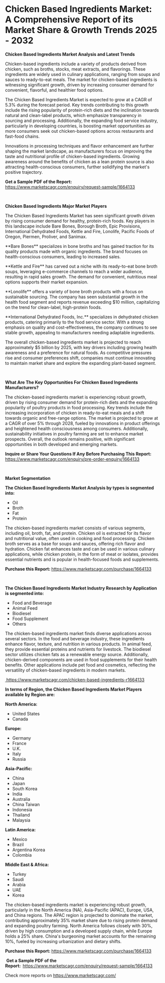 <p><h1>Chicken Based Ingredients Market: A Comprehensive Report of its Market Share & Growth Trends 2025 - 2032</h1></p><p><strong>Chicken Based Ingredients Market Analysis and Latest Trends</strong></p>
<p><p>Chicken-based ingredients include a variety of products derived from chicken, such as broths, stocks, meat extracts, and flavorings. These ingredients are widely used in culinary applications, ranging from soups and sauces to ready-to-eat meals. The market for chicken-based ingredients is witnessing significant growth, driven by increasing consumer demand for convenient, flavorful, and healthier food options.</p><p>The Chicken Based Ingredients Market is expected to grow at a CAGR of 5.3% during the forecast period. Key trends contributing to this growth include the rising popularity of protein-rich diets and the inclination towards natural and clean-label products, which emphasize transparency in sourcing and processing. Additionally, the expanding food service industry, particularly in developing countries, is boosting market opportunities as more consumers seek out chicken-based options across restaurants and fast-food chains.</p><p>Innovations in processing techniques and flavor enhancement are further shaping the market landscape, as manufacturers focus on improving the taste and nutritional profile of chicken-based ingredients. Growing awareness around the benefits of chicken as a lean protein source is also attracting health-conscious consumers, further solidifying the market's positive trajectory.</p></p>
<p><strong>Get a Sample PDF of the Report:&nbsp;</strong> <a href="https://www.marketscagr.com/enquiry/request-sample/1664133?utm_campaign=3555&utm_medium=2&utm_source=Github&utm_content=ia&utm_term=23032025&utm_id=chicken-based-ingredients">https://www.marketscagr.com/enquiry/request-sample/1664133</a></p>
<p>&nbsp;</p>
<p><strong>Chicken Based Ingredients Major Market Players</strong></p>
<p><p>The Chicken Based Ingredients Market has seen significant growth driven by rising consumer demand for healthy, protein-rich foods. Key players in this landscape include Bare Bones, Borough Broth, Epic Provisions, International Dehydrated Foods, Kettle and Fire, Lonolife, Pacific Foods of Oregon, Piermen, Proliver, and Sanimax.</p><p>**Bare Bones** specializes in bone broths and has gained traction for its quality products made with organic ingredients. The brand focuses on health-conscious consumers, leading to increased sales. </p><p>**Kettle and Fire** has carved out a niche with its ready-to-eat bone broth soups, leveraging e-commerce channels to reach a wider audience, resulting in rapid sales growth. The demand for convenient, nutritious meal options supports their market expansion.</p><p>**Lonolife** offers a variety of bone broth products with a focus on sustainable sourcing. The company has seen substantial growth in the health food segment and reports revenue exceeding $10 million, capitalizing on the trend for clean-label, high-protein foods.</p><p>**International Dehydrated Foods, Inc.** specializes in dehydrated chicken products, catering primarily to the food service sector. With a strong emphasis on quality and cost-effectiveness, the company continues to see stable growth, appealing to manufacturers needing adaptable ingredients.</p><p>The overall chicken-based ingredients market is projected to reach approximately $5 billion by 2025, with key drivers including growing health awareness and a preference for natural foods. As competitive pressures rise and consumer preferences shift, companies must continue innovating to maintain market share and explore the expanding plant-based segment.</p></p>
<p>&nbsp;</p>
<p><strong>What Are The Key Opportunities For Chicken Based Ingredients Manufacturers?</strong></p>
<p><p>The chicken-based ingredients market is experiencing robust growth, driven by rising consumer demand for protein-rich diets and the expanding popularity of poultry products in food processing. Key trends include the increasing incorporation of chicken in ready-to-eat meals and a shift towards organic and free-range options. The market is projected to grow at a CAGR of over 5% through 2028, fueled by innovations in product offerings and heightened health consciousness among consumers. Additionally, sustainability initiatives in poultry farming are set to enhance market prospects. Overall, the outlook remains positive, with significant opportunities in both developed and emerging markets.</p></p>
<p><strong>Inquire or Share Your Questions If Any Before Purchasing This Report:</strong> <a href="https://www.marketscagr.com/enquiry/pre-order-enquiry/1664133?utm_campaign=3555&utm_medium=2&utm_source=Github&utm_content=ia&utm_term=23032025&utm_id=chicken-based-ingredients">https://www.marketscagr.com/enquiry/pre-order-enquiry/1664133</a></p>
<p>&nbsp;</p>
<p><strong>Market Segmentation</strong></p>
<p><strong>The Chicken Based Ingredients Market Analysis by types is segmented into:</strong></p>
<p><ul><li>Oil</li><li>Broth</li><li>Fat</li><li>Protein</li></ul></p>
<p><p>The chicken-based ingredients market consists of various segments, including oil, broth, fat, and protein. Chicken oil is extracted for its flavor and nutritional value, often used in cooking and food processing. Chicken broth serves as a base for soups and sauces, offering rich flavor and hydration. Chicken fat enhances taste and can be used in various culinary applications, while chicken protein, in the form of meat or isolates, provides essential nutrients and is popular in health-focused foods and supplements.</p></p>
<p><strong>Purchase this Report:&nbsp;</strong><a href="https://www.marketscagr.com/purchase/1664133?utm_campaign=3555&utm_medium=2&utm_source=Github&utm_content=ia&utm_term=23032025&utm_id=chicken-based-ingredients">https://www.marketscagr.com/purchase/1664133</a></p>
<p>&nbsp;</p>
<p><strong>The Chicken Based Ingredients Market Industry Research by Application is segmented into:</strong></p>
<p><ul><li>Food and Beverage</li><li>Animal Feed</li><li>Biodiesel</li><li>Food Supplement</li><li>Others</li></ul></p>
<p><p>The chicken-based ingredients market finds diverse applications across several sectors. In the food and beverage industry, these ingredients enhance flavor, texture, and nutrition in various products. In animal feed, they provide essential proteins and nutrients for livestock. The biodiesel sector utilizes chicken fats as a renewable energy source. Additionally, chicken-derived components are used in food supplements for their health benefits. Other applications include pet food and cosmetics, reflecting the versatility of chicken-based ingredients in modern markets.</p></p>
<p><a href="https://www.marketscagr.com/chicken-based-ingredients-r1664133?utm_campaign=3555&utm_medium=2&utm_source=Github&utm_content=ia&utm_term=23032025&utm_id=chicken-based-ingredients">&nbsp;https://www.marketscagr.com/chicken-based-ingredients-r1664133</a></p>
<p><strong>In terms of Region, the Chicken Based Ingredients Market Players available by Region are:</strong></p>
<p>
    <p> <strong> North America: </strong>
        <ul>
            <li>United States</li>
            <li>Canada</li>
        </ul>
        </p> 
    <p> <strong> Europe: </strong>
        <ul>
            <li>Germany</li>
            <li>France</li>
            <li>U.K.</li>
            <li>Italy</li>
            <li>Russia</li>
        </ul>
        </p> 
    <p> <strong> Asia-Pacific: </strong>
        <ul>
            <li>China</li>
            <li>Japan</li>
            <li>South Korea</li>
            <li>India</li>
            <li>Australia</li>
            <li>China Taiwan</li>
            <li>Indonesia</li>
            <li>Thailand</li>
            <li>Malaysia</li>
        </ul>
        </p> 
    <p> <strong> Latin America: </strong>
        <ul>
            <li>Mexico</li>
            <li>Brazil</li>
            <li>Argentina Korea</li>
            <li>Colombia</li>
        </ul>
        </p> 
    <p> <strong> Middle East & Africa: </strong>
        <ul>
            <li>Turkey</li>
            <li>Saudi</li>
            <li>Arabia</li>
            <li>UAE</li>
            <li>Korea</li>
        </ul>
    </p>
    </p>
<p><p>The chicken-based ingredients market is experiencing robust growth, particularly in the North America (NA), Asia-Pacific (APAC), Europe, USA, and China regions. The APAC region is projected to dominate the market, contributing approximately 35% market share due to rising protein demand and expanding poultry farming. North America follows closely with 30%, driven by high consumption and a developed supply chain, while Europe holds a 25% share. China's burgeoning market accounts for the remaining 10%, fueled by increasing urbanization and dietary shifts.</p></p>
<p><strong>Purchase this Report: </strong><a href="https://www.marketscagr.com/purchase/1664133?utm_campaign=3555&utm_medium=2&utm_source=Github&utm_content=ia&utm_term=23032025&utm_id=chicken-based-ingredients">https://www.marketscagr.com/purchase/1664133</a></p>
<p>&nbsp;<strong>Get a Sample PDF of the Report:&nbsp;&nbsp;</strong><a href="https://www.marketscagr.com/enquiry/request-sample/1664133?utm_campaign=3555&utm_medium=2&utm_source=Github&utm_content=ia&utm_term=23032025&utm_id=chicken-based-ingredients">https://www.marketscagr.com/enquiry/request-sample/1664133</a></p>
<p><strong></strong></p>
<p>Check more reports on <a href="https://www.marketscagr.com/?utm_campaign=3555&utm_medium=2&utm_source=Github&utm_content=ia&utm_term=23032025&utm_id=chicken-based-ingredients">https://www.marketscagr.com/</a></p>